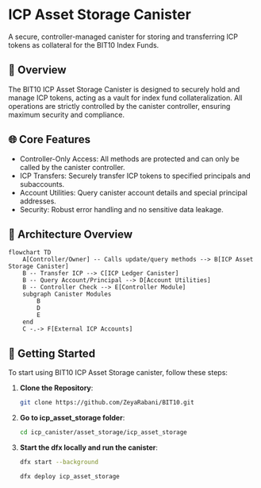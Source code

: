 # ICP Asset Storage Canister

A secure, controller-managed canister for storing and transferring ICP tokens as collateral for the BIT10 Index Funds.

## 🌟 Overview

The BIT10 ICP Asset Storage Canister is designed to securely hold and manage ICP tokens, acting as a vault for index fund collateralization. All operations are strictly controlled by the canister controller, ensuring maximum security and compliance.

## 🌐 Core Features

- Controller-Only Access: All methods are protected and can only be called by the canister controller.
- ICP Transfers: Securely transfer ICP tokens to specified principals and subaccounts.
- Account Utilities: Query canister account details and special principal addresses.
- Security: Robust error handling and no sensitive data leakage.

## 📐 Architecture Overview

```mermaid
flowchart TD
    A[Controller/Owner] -- Calls update/query methods --> B[ICP Asset Storage Canister]
    B -- Transfer ICP --> C[ICP Ledger Canister]
    B -- Query Account/Principal --> D[Account Utilities]
    B -- Controller Check --> E[Controller Module]
    subgraph Canister Modules
        B
        D
        E
    end
    C -.-> F[External ICP Accounts]
```

<!-- ## 🔗 ICP Canisters

- **ICP Asset Storage:** [`yymp3-uaaaa-aaaap-qklqa-cai`](https://a4gq6-oaaaa-aaaab-qaa4q-cai.raw.icp0.io/?id=yymp3-uaaaa-aaaap-qklqa-cai) -->

## 🏁 Getting Started

To start using BIT10 ICP Asset Storage canister, follow these steps:

1. **Clone the Repository**:
    ```bash
    git clone https://github.com/ZeyaRabani/BIT10.git
    ```

2. **Go to icp_asset_storage folder**:
    ```bash
    cd icp_canister/asset_storage/icp_asset_storage
    ```

3. **Start the dfx locally and run the canister**:
    ```bash
    dfx start --background

    dfx deploy icp_asset_storage
    ```